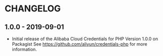 # CHANGELOG

## 1.0.0 - 2019-09-01
- Initial release of the Alibaba Cloud Credentials for PHP Version 1.0.0 on Packagist See <https://github.com/aliyun/credentials-php> for more information.
